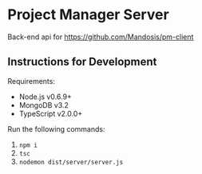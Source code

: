 # Project Manager Server

Back-end api for https://github.com/Mandosis/pm-client

## Instructions for Development

Requirements:
* Node.js v0.6.9+
* MongoDB v3.2
* TypeScript v2.0.0+

Run the following commands:

1. `npm i`
2. `tsc`
3. `nodemon dist/server/server.js`
